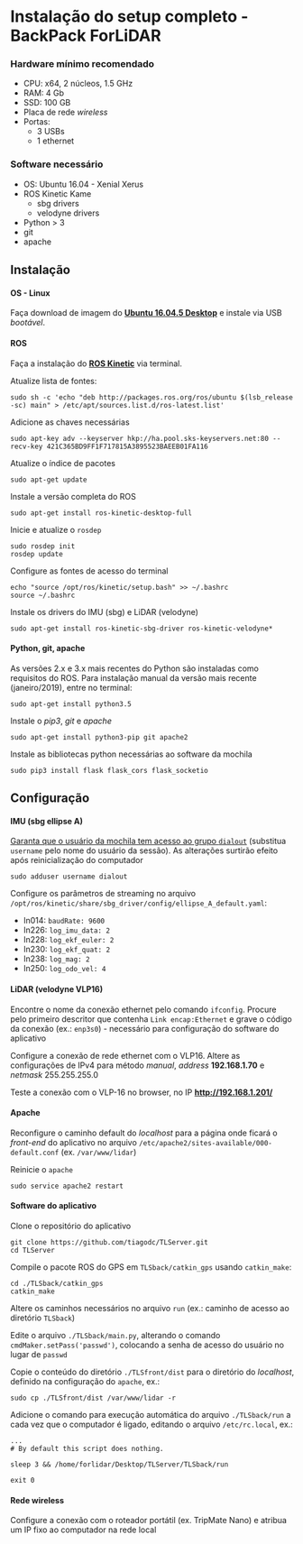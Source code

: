 # Instalação do setup completo - BackPack ForLiDAR

### Hardware **mínimo** recomendado
- CPU: x64, 2 núcleos, 1.5 GHz
- RAM: 4 Gb
- SSD: 100 GB
- Placa de rede *wireless*
- Portas:
  - 3 USBs
  - 1 ethernet

### Software necessário
- OS: Ubuntu 16.04 - Xenial Xerus
- ROS Kinetic Kame
  - sbg drivers
  - velodyne drivers
- Python > 3
- git
- apache

## Instalação

#### OS - Linux

Faça download de imagem do [**Ubuntu 16.04.5 Desktop**](https://launchpad.net/ubuntu/+cdmirrors?_ga=2.103240453.465645254.1548840517-1904336337.1548840517) e instale via USB *bootável*.

#### ROS

Faça a instalação do [**ROS Kinetic**](http://wiki.ros.org/kinetic/Installation/Ubuntu) via terminal.

Atualize lista de fontes:
```
sudo sh -c 'echo "deb http://packages.ros.org/ros/ubuntu $(lsb_release -sc) main" > /etc/apt/sources.list.d/ros-latest.list'
```

Adicione as chaves necessárias
```
sudo apt-key adv --keyserver hkp://ha.pool.sks-keyservers.net:80 --recv-key 421C365BD9FF1F717815A3895523BAEEB01FA116
```

Atualize o índice de pacotes
```
sudo apt-get update
```

Instale a versão completa do ROS
```
sudo apt-get install ros-kinetic-desktop-full
```

Inicie e atualize o `rosdep`
```
sudo rosdep init
rosdep update
```

Configure as fontes de acesso do terminal
```
echo "source /opt/ros/kinetic/setup.bash" >> ~/.bashrc
source ~/.bashrc
```

Instale os drivers do IMU (sbg) e LiDAR (velodyne)
```
sudo apt-get install ros-kinetic-sbg-driver ros-kinetic-velodyne*
```

#### Python, git, apache

As versões 2.x e 3.x mais recentes do Python são instaladas como requisitos do ROS. Para instalação manual da versão mais recente (janeiro/2019), entre no terminal:

```
sudo apt-get install python3.5
```

Instale o *pip3*, *git* e *apache*
```
sudo apt-get install python3-pip git apache2
```

Instale as bibliotecas python necessárias ao software da mochila
```
sudo pip3 install flask flask_cors flask_socketio
```

## Configuração

#### IMU (sbg ellipse A)

[Garanta que o usuário da mochila tem acesso ao grupo `dialout`](https://github.com/ENSTABretagneRobotics/sbg_ros_driver) (substitua `username` pelo nome do usuário da sessão). As alterações surtirão efeito após reinicialização do computador
```
sudo adduser username dialout
```

Configure os parâmetros de streaming no arquivo `/opt/ros/kinetic/share/sbg_driver/config/ellipse_A_default.yaml`:
- ln014: `baudRate: 9600`
- ln226: `log_imu_data: 2`
- ln228: `log_ekf_euler: 2`
- ln230: `log_ekf_quat: 2`
- ln238: `log_mag: 2`
- ln250: `log_odo_vel: 4`

#### LiDAR (velodyne VLP16)

Encontre o nome da conexão ethernet pelo comando `ifconfig`. Procure pelo primeiro descritor que contenha `Link encap:Ethernet` e grave o código da conexão (ex.: `enp3s0`) - necessário para configuração do software do aplicativo

Configure a conexão de rede ethernet com o VLP16. Altere as configurações de IPv4 para método *manual*, *address* **192.168.1.70** e *netmask* 255.255.255.0

Teste a conexão com o VLP-16 no browser, no IP **http://192.168.1.201/**

#### Apache

Reconfigure o caminho default do *localhost* para a página onde ficará o *front-end* do aplicativo no arquivo `/etc/apache2/sites-available/000-default.conf` (ex. `/var/www/lidar`)

Reinicie o `apache`
```
sudo service apache2 restart
```

#### Software do aplicativo

Clone o repositório do aplicativo
```
git clone https://github.com/tiagodc/TLServer.git
cd TLServer
```

Compile o pacote ROS do GPS em `TLSback/catkin_gps` usando `catkin_make`:
```
cd ./TLSback/catkin_gps
catkin_make
```

Altere os caminhos necessários no arquivo `run` (ex.: caminho de acesso ao diretório `TLSback`)

Edite o arquivo `./TLSback/main.py`, alterando o comando `cmdMaker.setPass('passwd')`, colocando a senha de acesso do usuário no lugar de `passwd`  

Copie o conteúdo do diretório `./TLSfront/dist` para o diretório do *localhost*, definido na configuração do `apache`, ex.:
```
sudo cp ./TLSfront/dist /var/www/lidar -r
```

Adicione o comando para execução automática do arquivo `./TLSback/run` a cada vez que o computador é ligado, editando o arquivo `/etc/rc.local`, ex.:
```
...
# By default this script does nothing.

sleep 3 && /home/forlidar/Desktop/TLServer/TLSback/run

exit 0
```

#### Rede wireless

Configure a conexão com o roteador portátil (ex. TripMate Nano) e atribua um IP fixo ao computador na rede local